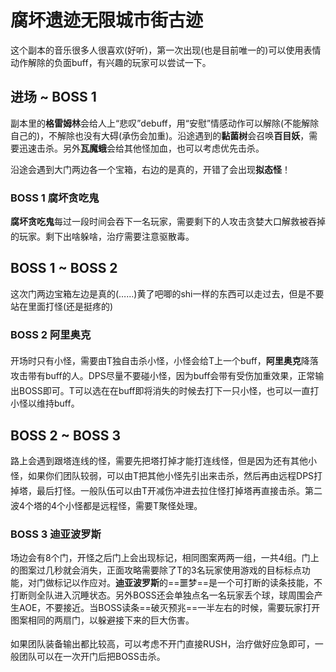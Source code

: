 # 腐坏遗迹无限城市街古迹

这个副本的音乐很多人很喜欢(好听)，第一次出现(也是目前唯一的)可以使用表情动作解除的负面buff，有兴趣的玩家可以尝试一下。

## 进场 ~ BOSS 1

副本里的**格雷姆林**会给人上“悲叹”debuff，用“安慰”情感动作可以解除(不能解除自己的)，不解除也没有大碍(承伤会加重)。沿途遇到的**黏菌树**会召唤**百目妖**，需要迅速击杀。另外**瓦魔蛾**会给其他怪加血，也可以考虑优先击杀。

沿途会遇到大门两边各一个宝箱，右边的是真的，开错了会出现**拟态怪**！

### BOSS 1 腐坏贪吃鬼
**腐坏贪吃鬼**每过一段时间会吞下一名玩家，需要剩下的人攻击贪婪大口解救被吞掉的玩家。剩下出啥躲啥，<img class="no-zoom sm-icon" :src="$withBase('/images/jobs/healer.png')" height="20">治疗需要注意驱散毒。

## BOSS 1 ~ BOSS 2

这次门两边宝箱左边是真的(……)黄了吧唧的shi一样的东西可以走过去，但是不要站在里面打怪(还是挺疼的)

### BOSS 2 阿里奥克
开场时只有小怪，需要由<img class="no-zoom sm-icon" :src="$withBase('/images/jobs/tank.png')" height="20">T独自击杀小怪，小怪会给<img class="no-zoom sm-icon" :src="$withBase('/images/jobs/tank.png')" height="20">T上一个buff，**阿里奥克**降落攻击带有buff的人。<img class="no-zoom sm-icon" :src="$withBase('/images/jobs/dps.png')" height="20">DPS尽量不要碰小怪，因为buff会带有受伤加重效果，正常输出BOSS即可。<img class="no-zoom sm-icon" :src="$withBase('/images/jobs/tank.png')" height="20">T可以选在在buff即将消失的时候去打下一只小怪，也可以一直打小怪以维持buff。

## BOSS 2 ~ BOSS 3

路上会遇到跟塔连线的怪，需要先把塔打掉才能打连线怪，但是因为还有其他小怪，如果你们团队较弱，可以由<img class="no-zoom sm-icon" :src="$withBase('/images/jobs/tank.png')" height="20">T把其他小怪先引出来击杀，然后再由远程DPS打掉塔，最后打怪。一般队伍可以由<img class="no-zoom sm-icon" :src="$withBase('/images/jobs/tank.png')" height="20">T开减伤冲进去拉住怪打掉塔再直接击杀。第二波4个塔的4个小怪都是远程怪，需要<img class="no-zoom sm-icon" :src="$withBase('/images/jobs/tank.png')" height="20">T聚怪处理。

### BOSS 3 迪亚波罗斯

场边会有8个门，开怪之后门上会出现标记，相同图案两两一组，一共4组。门上的图案过几秒就会消失，正面攻略需要除了T的3名玩家使用游戏的目标标点功能，对门做标记以作应对。**迪亚波罗斯**的==噩梦==是一个可打断的读条技能，不打断则全队进入沉睡状态。另外BOSS还会单独点名一名玩家丢个球，球周围会产生AOE，不要接近。当BOSS读条==破灭预兆==一半左右的时候，需要玩家打开图案相同的两扇门，以躲避接下来的巨大伤害。

如果团队装备输出都比较高，可以考虑不开门直接RUSH，<img class="no-zoom sm-icon" :src="$withBase('/images/jobs/healer.png')" height="20">治疗做好应急即可，一般团队可以在一次开门后把BOSS击杀。